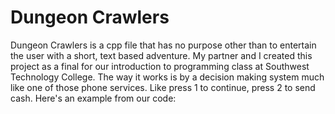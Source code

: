 # Dungeon Crawlers
Dungeon Crawlers is a cpp file that has no purpose other than to entertain the user with a short, text based adventure. My partner and I created this project as a final for our introduction to programming class at Southwest Technology College. The way it works is by a decision making system much like one of those phone services. Like press 1 to continue, press 2 to send cash. Here's an example from our code:
